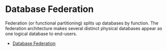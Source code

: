 # Database Federation

Federation (or functional partitioning) splits up databases by function. The federation architecture makes several distinct physical databases appear as one logical database to end-users.

- [Database Federation](https://dev.to/karanpratapsingh/system-design-the-complete-course-10fo#database-federation)

